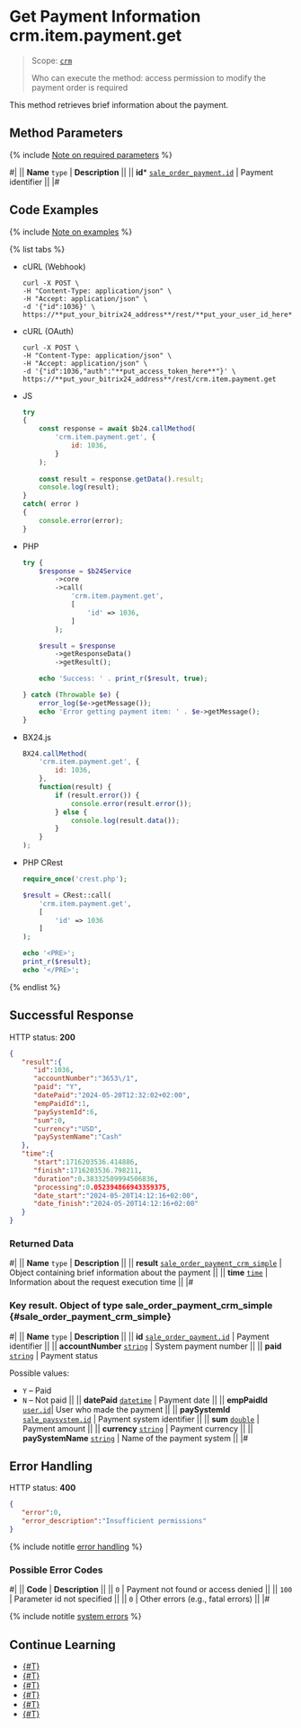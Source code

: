 # Get Payment Information crm.item.payment.get

> Scope: [`crm`](../../../scopes/permissions.md)
>
> Who can execute the method: access permission to modify the payment order is required

This method retrieves brief information about the payment.

## Method Parameters

{% include [Note on required parameters](../../../../_includes/required.md) %}

#|
|| **Name**
`type` | **Description** ||
|| **id***
[`sale_order_payment.id`](../../../sale/data-types.md#sale_order_payment) | Payment identifier ||
|#

## Code Examples

{% include [Note on examples](../../../../_includes/examples.md) %}

{% list tabs %}

- cURL (Webhook)

    ```http
    curl -X POST \
    -H "Content-Type: application/json" \
    -H "Accept: application/json" \
    -d '{"id":1036}' \
    https://**put_your_bitrix24_address**/rest/**put_your_user_id_here**/**put_your_webhook_here**/crm.item.payment.get
    ```

- cURL (OAuth)

    ```http
    curl -X POST \
    -H "Content-Type: application/json" \
    -H "Accept: application/json" \
    -d '{"id":1036,"auth":"**put_access_token_here**"}' \
    https://**put_your_bitrix24_address**/rest/crm.item.payment.get
    ```

- JS

    ```js
    try
    {
    	const response = await $b24.callMethod(
    		'crm.item.payment.get', {
    			id: 1036,
    		}
    	);
    	
    	const result = response.getData().result;
    	console.log(result);
    }
    catch( error )
    {
    	console.error(error);
    }
    ```

- PHP

    ```php
    try {
        $response = $b24Service
            ->core
            ->call(
                'crm.item.payment.get',
                [
                    'id' => 1036,
                ]
            );
    
        $result = $response
            ->getResponseData()
            ->getResult();
    
        echo 'Success: ' . print_r($result, true);
    
    } catch (Throwable $e) {
        error_log($e->getMessage());
        echo 'Error getting payment item: ' . $e->getMessage();
    }
    ```

- BX24.js

    ```js
    BX24.callMethod(
        'crm.item.payment.get', {
            id: 1036,
        },
        function(result) {
            if (result.error()) {
                console.error(result.error());
            } else {
                console.log(result.data());
            }
        }
    );
    ```

- PHP CRest

    ```php
    require_once('crest.php');

    $result = CRest::call(
        'crm.item.payment.get',
        [
            'id' => 1036
        ]
    );

    echo '<PRE>';
    print_r($result);
    echo '</PRE>';
    ```

{% endlist %}

## Successful Response

HTTP status: **200**

```json
{
   "result":{
      "id":1036,
      "accountNumber":"3653\/1",
      "paid": "Y",
      "datePaid":"2024-05-20T12:32:02+02:00",
      "empPaidId":1,
      "paySystemId":6,
      "sum":0,
      "currency":"USD",
      "paySystemName":"Cash"
   },
   "time":{
      "start":1716203536.414886,
      "finish":1716203536.798211,
      "duration":0.38332509994506836,
      "processing":0.052394866943359375,
      "date_start":"2024-05-20T14:12:16+02:00",
      "date_finish":"2024-05-20T14:12:16+02:00"
   }
}
```

### Returned Data

#|
|| **Name**
`type` | **Description** ||
|| **result**
[`sale_order_payment_crm_simple`](#sale_order_payment_crm_simple) | Object containing brief information about the payment  ||
|| **time**
[`time`](../../../../api-reference/data-types.md) | Information about the request execution time ||
|#

### Key result. Object of type sale_order_payment_crm_simple {#sale_order_payment_crm_simple}

#|
|| **Name**
`type` | **Description** ||
|| **id**
[`sale_order_payment.id`](../../../sale/data-types.md#sale_order_payment) | Payment identifier ||
|| **accountNumber**
[`string`](../../../../api-reference/data-types.md) | System payment number ||
|| **paid**
[`string`](../../../../api-reference/data-types.md) | Payment status

Possible values:
- `Y` – Paid
- `N` – Not paid ||
|| **datePaid**
[`datetime`](../../../../api-reference/data-types.md) | Payment date ||
|| **empPaidId**
[`user.id`](../../../../api-reference/data-types.md)| User who made the payment ||
|| **paySystemId**
[`sale_paysystem.id`](../../../sale/data-types.md#sale_paysystem) | Payment system identifier ||
|| **sum**
[`double`](../../../../api-reference/data-types.md) | Payment amount ||
|| **currency**
[`string`](../../../../api-reference/data-types.md) | Payment currency ||
|| **paySystemName**
[`string`](../../../../api-reference/data-types.md) | Name of the payment system ||
|#

## Error Handling

HTTP status: **400**

```json
{
   "error":0,
   "error_description":"Insufficient permissions"
}
```

{% include notitle [error handling](../../../../_includes/error-info.md) %}

### Possible Error Codes

#|
|| **Code** | **Description** ||
|| `0` | Payment not found or access denied ||
|| `100` | Parameter id not specified ||
|| `0` | Other errors (e.g., fatal errors) ||
|#

{% include notitle [system errors](../../../../_includes/system-errors.md) %}

## Continue Learning

- [{#T}](./crm-item-payment-update.md)
- [{#T}](./crm-item-payment-delete.md)
- [{#T}](./crm-item-payment-list.md)
- [{#T}](./crm-item-payment-pay.md)
- [{#T}](./crm-item-payment-unpay.md)
- [{#T}](./crm-item-payment-add.md)